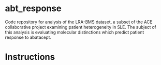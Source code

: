 # abt_response
Code repository for analysis of the LRA-BMS dataset, a subset of the ACE collaborative project examining patient heterogeneity in SLE. The subject of this analysis is evaluating molecular distinctions which predict patient response to abatacept.

# Instructions

